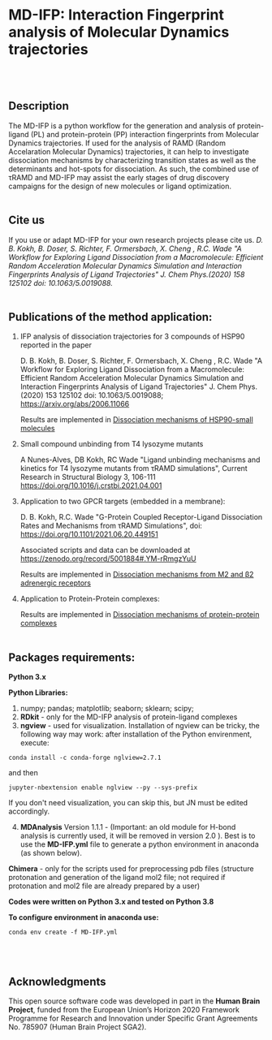 # MD-IFP: Interaction Fingerprint analysis of Molecular Dynamics trajectories
<br><br>

## Description
The MD-IFP is a python workflow for the generation and analysis of protein-ligand (PL) and protein-protein (PP) interaction fingerprints from Molecular Dynamics trajectories. If used for the analysis of RAMD (Random Accelaration Molecular Dynamics) trajectories, it can help to investigate dissociation mechanisms by characterizing transition states as well as the determinants and hot-spots for dissociation. As such, the combined use of τRAMD and MD-IFP may assist the early stages of drug discovery campaigns for the design of new molecules or ligand optimization.
<br><br>

## Cite us
If you use or adapt MD-IFP for your own research projects please cite us.
*D. B. Kokh, B. Doser, S. Richter, F. Ormersbach, X. Cheng , R.C. Wade  "A Workflow for Exploring Ligand Dissociation from a Macromolecule: Efficient Random Acceleration Molecular Dynamics Simulation and Interaction Fingerprints Analysis of Ligand Trajectories" J. Chem Phys.(2020) 158  125102  doi: 10.1063/5.0019088.*
<br><br>  

## Publications of the method application: 
1. IFP analysis of dissociation trajectories for 3 compounds of HSP90  reported in the paper 
  
   D. B. Kokh, B. Doser, S. Richter, F. Ormersbach, X. Cheng , R.C. Wade  "A Workflow for Exploring Ligand Dissociation from a Macromolecule: Efficient Random Acceleration Molecular Dynamics Simulation and Interaction Fingerprints Analysis of Ligand Trajectories" J. Chem Phys.(2020) 153  125102  doi: 10.1063/5.0019088; https://arxiv.org/abs/2006.11066
   
   Results are implemented in [Dissociation mechanisms of HSP90-small molecules](./Protein-Ligand/Examples-JN/IFP_analysis_RAMD_HSP90.ipynb)
  
2.  Small compound unbinding from T4 lysozyme mutants

    A Nunes-Alves, DB Kokh, RC Wade  "Ligand unbinding mechanisms and kinetics for T4 lysozyme mutants from τRAMD simulations", Current Research in Structural Biology 3, 106-111
    https://doi.org/10.1016/j.crstbi.2021.04.001

3. Application to two GPCR targets (embedded in a membrane):

   D. B. Kokh, R.C. Wade "G-Protein Coupled Receptor-Ligand Dissociation Rates and Mechanisms from τRAMD Simulations", doi: https://doi.org/10.1101/2021.06.20.449151

   Associated scripts and data can be downloaded at https://zenodo.org/record/5001884#.YM-rRmgzYuU
   
   Results are implemented in [Dissociation mechanisms from M2 and β2 adrenergic receptors](./Protein-Ligand/Examples-JN/IFP_analysis_RAMD_GPCR.ipynb)

4. Application to Protein-Protein complexes:
   
   Results are implemented in [Dissociation mechanisms of protein-protein complexes](./Protein-Protein/Examplex-JN/IFP_analysis_RAMD_PP.ipynb)
<br><br>

## Packages requirements:
__Python 3.x__ 

__Python Libraries:__ 
   1. numpy; pandas; matplotlib; seaborn; sklearn; scipy; 
   2. __RDkit__ - only for the MD-IFP analysis of protein-ligand complexes
   3. __ngview__ - used for visualization. Installation of ngview can be tricky, the following way may work: after installation of the Python envirenment, execute:
```
conda install -c conda-forge nglview=2.7.1
```
and then

```
jupyter-nbextension enable nglview --py --sys-prefix
```
If you don't need visualization, you can skip this, but JN must be edited accordingly.

   4. __MDAnalysis__ Version 1.1.1 - (Important: an old module for H-bond analysis is currently used, it will be removed in version 2.0 ). Best is to use the __MD-IFP.yml__ file to generate a python environment in anaconda (as shown below).

__Chimera__ - only for the scripts used for preprocessing pdb files (structure protonation and generation of the ligand mol2 file; not required if protonation and mol2 file are already prepared by a user)
    
__Codes were written on Python 3.x and tested on Python 3.8__

__To configure environment in anaconda use:__

```
conda env create -f MD-IFP.yml
```
<br><br>

## Acknowledgments

This open source software code was developed in part in the __Human Brain Project__, funded from the European Union’s Horizon 2020 Framework Programme for Research and Innovation under Specific Grant Agreements  No. 785907 (Human Brain Project  SGA2).
